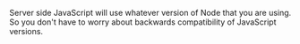 Server side JavaScript will use whatever version of Node that you are using.  So you don't have to worry about backwards compatibility of JavaScript versions.


